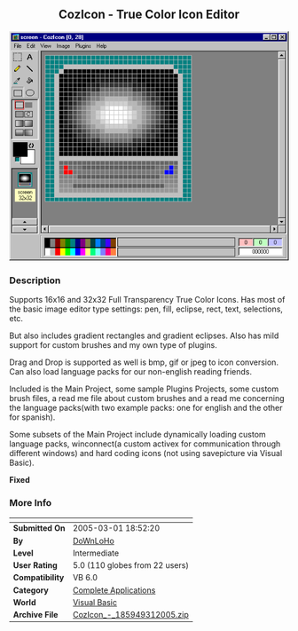 ﻿<div align="center">

## CozIcon \- True Color Icon Editor

<img src="PIC200531184574595.gif">
</div>

### Description

Supports 16x16 and 32x32 Full Transparency True Color Icons. Has most of the basic image editor type settings: pen, fill, eclipse, rect, text, selections, etc.

But also includes gradient rectangles and gradient eclipses. Also has mild support for custom brushes and my own type of plugins.

Drag and Drop is supported as well is bmp, gif or jpeg to icon conversion. Can also load language packs for our non-english reading friends.

Included is the Main Project, some sample Plugins Projects, some custom brush files, a read me file about custom brushes and a read me concerning the language packs(with two example packs: one for english and the other for spanish).

Some subsets of the Main Project include dynamically loading custom language packs, winconnect(a custom activex for communication through different windows) and hard coding icons (not using savepicture via Visual Basic).

**Fixed**
 
### More Info
 


<span>             |<span>
---                |---
**Submitted On**   |2005-03-01 18:52:20
**By**             |[DoWnLoHo](https://github.com/Planet-Source-Code/PSCIndex/blob/master/ByAuthor/downloho.md)
**Level**          |Intermediate
**User Rating**    |5.0 (110 globes from 22 users)
**Compatibility**  |VB 6\.0
**Category**       |[Complete Applications](https://github.com/Planet-Source-Code/PSCIndex/blob/master/ByCategory/complete-applications__1-27.md)
**World**          |[Visual Basic](https://github.com/Planet-Source-Code/PSCIndex/blob/master/ByWorld/visual-basic.md)
**Archive File**   |[CozIcon\_\-\_185949312005\.zip](https://github.com/Planet-Source-Code/downloho-cozicon-true-color-icon-editor__1-59233/archive/master.zip)








